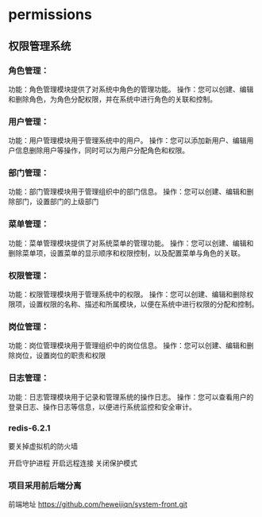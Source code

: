 # permissions
## 权限管理系统
### 角色管理：
功能：角色管理模块提供了对系统中角色的管理功能。
操作：您可以创建、编辑和删除角色，为角色分配权限，并在系统中进行角色的关联和控制。
### 用户管理：
功能：用户管理模块用于管理系统中的用户。
操作：您可以添加新用户、编辑用户信息删除用户等操作，同时可以为用户分配角色和权限。
### 部门管理：
功能：部门管理模块用于管理组织中的部门信息。
操作：您可以创建、编辑和删除部门，设置部门的上级部门
### 菜单管理：
功能：菜单管理模块提供了对系统菜单的管理功能。
操作：您可以创建、编辑和删除菜单项，设置菜单的显示顺序和权限控制，以及配置菜单与角色的关联。
### 权限管理：
功能：权限管理模块用于管理系统中的权限。
操作：您可以创建、编辑和删除权限项，设置权限的名称、描述和所属模块，以便在系统中进行权限的分配和控制。
### 岗位管理：
功能：岗位管理模块用于管理组织中的岗位信息。
操作：您可以创建、编辑和删除岗位，设置岗位的职责和权限
### 日志管理：
功能：日志管理模块用于记录和管理系统的操作日志。
操作：您可以查看用户的登录日志、操作日志等信息，以便进行系统监控和安全审计。

### redis-6.2.1
要关掉虚拟机的防火墙

开启守护进程
开启远程连接
关闭保护模式

### 项目采用前后端分离
前端地址
https://github.com/heweijiqn/system-front.git

